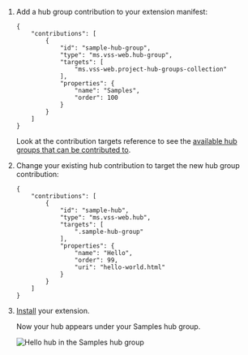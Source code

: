 1. Add a hub group contribution to your extension manifest:

    ```
    {
        "contributions": [
            {
                "id": "sample-hub-group",
                "type": "ms.vss-web.hub-group",
                "targets": [
                    "ms.vss-web.project-hub-groups-collection"
                ],
                "properties": {
                    "name": "Samples",
                    "order": 100
                }
            }
        ]
    }
    ```

	Look at the contribution targets reference to see the [available hub groups that can be contributed to](../../reference/targets/overview.md#targets).

2. Change your existing hub contribution to target the new hub group contribution:

    ```
    {
        "contributions": [
            {
                "id": "sample-hub",
                "type": "ms.vss-web.hub",
                "targets": [
                    ".sample-hub-group"
                ],
                "properties": {
                    "name": "Hello",
                    "order": 99,
                    "uri": "hello-world.html"
                }
            }
        ]
    }
    ```

4. [Install](../../develop/install.md) your extension.

   Now your hub appears under your Samples hub group.

   ![Hello hub in the Samples hub group](./_img/create-hub-group/hub-group.png)
